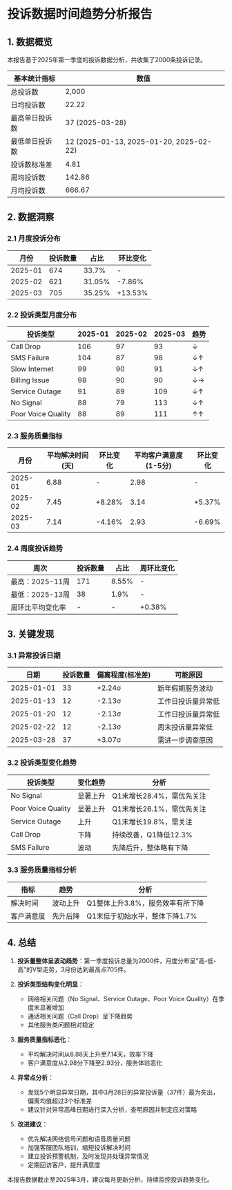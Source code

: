 # 投诉数据时间趋势分析报告

## 1. 数据概览

本报告基于2025年第一季度的投诉数据分析，共收集了2000条投诉记录。

| **基本统计指标** | **数值** |
|----------------|---------|
| 总投诉数 | 2,000 |
| 日均投诉数 | 22.22 |
| 最高单日投诉数 | 37 (2025-03-28) |
| 最低单日投诉数 | 12 (2025-01-13, 2025-01-20, 2025-02-22) |
| 投诉数标准差 | 4.81 |
| 周均投诉数 | 142.86 |
| 月均投诉数 | 666.67 |

## 2. 数据洞察

### 2.1 月度投诉分布

| **月份** | **投诉数量** | **占比** | **环比变化** |
|---------|------------|---------|------------|
| 2025-01 | 674 | 33.7% | - |
| 2025-02 | 621 | 31.05% | -7.86% |
| 2025-03 | 705 | 35.25% | +13.53% |

### 2.2 投诉类型月度分布

| **投诉类型** | **2025-01** | **2025-02** | **2025-03** | **趋势** |
|------------|------------|------------|------------|---------|
| Call Drop | 106 | 97 | 93 | ↓ |
| SMS Failure | 104 | 87 | 98 | ↓↑ |
| Slow Internet | 99 | 90 | 91 | ↓↑ |
| Billing Issue | 98 | 90 | 90 | ↓→ |
| Service Outage | 91 | 89 | 109 | ↓↑ |
| No Signal | 88 | 79 | 113 | ↓↑ |
| Poor Voice Quality | 88 | 89 | 111 | ↑↑ |

### 2.3 服务质量指标

| **月份** | **平均解决时间(天)** | **环比变化** | **平均客户满意度(1-5分)** | **环比变化** |
|---------|-------------------|------------|----------------------|------------|
| 2025-01 | 6.88 | - | 2.98 | - |
| 2025-02 | 7.45 | +8.28% | 3.14 | +5.37% |
| 2025-03 | 7.14 | -4.16% | 2.93 | -6.69% |

### 2.4 周度投诉趋势

| **周次** | **投诉数量** | **占比** | **周环比变化** |
|---------|------------|---------|--------------|
| 最高：2025-11周 | 171 | 8.55% | - |
| 最低：2025-13周 | 38 | 1.9% | - |
| 周环比平均变化率 | - | - | +0.38% |

## 3. 关键发现

### 3.1 异常投诉日期

| **日期** | **投诉数量** | **偏离程度(标准差)** | **可能原因** |
|---------|------------|-------------------|------------|
| 2025-01-01 | 33 | +2.24σ | 新年假期服务波动 |
| 2025-01-13 | 12 | -2.13σ | 工作日投诉量异常低 |
| 2025-01-20 | 12 | -2.13σ | 工作日投诉量异常低 |
| 2025-02-22 | 12 | -2.13σ | 周末投诉量异常低 |
| 2025-03-28 | 37 | +3.07σ | 需进一步调查原因 |

### 3.2 投诉类型变化趋势

| **投诉类型** | **变化趋势** | **分析** |
|------------|------------|---------|
| No Signal | 显著上升 | Q1末增长28.4%，需优先关注 |
| Poor Voice Quality | 显著上升 | Q1末增长26.1%，需优先关注 |
| Service Outage | 上升 | Q1末增长19.8%，需关注 |
| Call Drop | 下降 | 持续改善，Q1降低12.3% |
| SMS Failure | 波动 | 先降后升，整体略有下降 |

### 3.3 服务质量指标分析

| **指标** | **趋势** | **分析** |
|---------|---------|---------|
| 解决时间 | 波动上升 | Q1整体上升3.8%，服务效率有所下降 |
| 客户满意度 | 先升后降 | Q1末低于初始水平，整体下降1.7% |

## 4. 总结

1. **投诉量整体呈波动趋势**：第一季度投诉总量为2000件，月度分布呈"高-低-高"的V型走势，3月份达到最高点705件。

2. **投诉类型结构变化明显**：
   - 网络相关问题（No Signal、Service Outage、Poor Voice Quality）在季度末显著增加
   - 通话相关问题（Call Drop）呈下降趋势
   - 其他服务类问题相对稳定

3. **服务质量指标恶化**：
   - 平均解决时间从6.88天上升至7.14天，效率下降
   - 客户满意度从2.98分下降至2.93分，服务体验恶化

4. **异常点分析**：
   - 发现5个明显异常日期，其中3月28日的异常投诉量（37件）最为突出，偏离均值超过3个标准差
   - 建议针对异常高峰日期进行深入分析，查明原因并制定应对策略

5. **改进建议**：
   - 优先解决网络信号问题和语音质量问题
   - 加强客服团队培训，缩短投诉解决时间
   - 建立投诉预警机制，及时发现并处理异常情况
   - 定期回访客户，提升满意度

本报告数据截止至2025年3月，建议每月更新分析，持续监控投诉趋势变化。